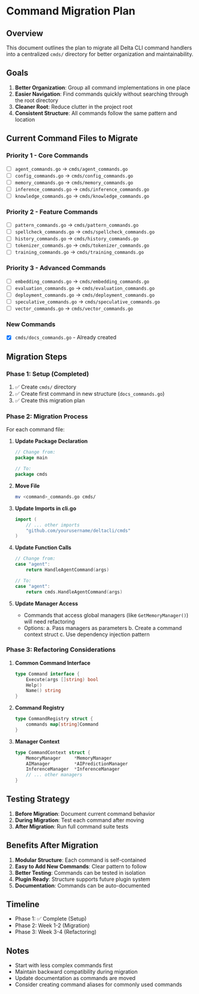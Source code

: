 # Command Migration Plan

## Overview
This document outlines the plan to migrate all Delta CLI command handlers into a centralized `cmds/` directory for better organization and maintainability.

## Goals
1. **Better Organization**: Group all command implementations in one place
2. **Easier Navigation**: Find commands quickly without searching through the root directory
3. **Cleaner Root**: Reduce clutter in the project root
4. **Consistent Structure**: All commands follow the same pattern and location

## Current Command Files to Migrate

### Priority 1 - Core Commands
- [ ] `agent_commands.go` → `cmds/agent_commands.go`
- [ ] `config_commands.go` → `cmds/config_commands.go`
- [ ] `memory_commands.go` → `cmds/memory_commands.go`
- [ ] `inference_commands.go` → `cmds/inference_commands.go`
- [ ] `knowledge_commands.go` → `cmds/knowledge_commands.go`

### Priority 2 - Feature Commands
- [ ] `pattern_commands.go` → `cmds/pattern_commands.go`
- [ ] `spellcheck_commands.go` → `cmds/spellcheck_commands.go`
- [ ] `history_commands.go` → `cmds/history_commands.go`
- [ ] `tokenizer_commands.go` → `cmds/tokenizer_commands.go`
- [ ] `training_commands.go` → `cmds/training_commands.go`

### Priority 3 - Advanced Commands
- [ ] `embedding_commands.go` → `cmds/embedding_commands.go`
- [ ] `evaluation_commands.go` → `cmds/evaluation_commands.go`
- [ ] `deployment_commands.go` → `cmds/deployment_commands.go`
- [ ] `speculative_commands.go` → `cmds/speculative_commands.go`
- [ ] `vector_commands.go` → `cmds/vector_commands.go`

### New Commands
- [x] `cmds/docs_commands.go` - Already created

## Migration Steps

### Phase 1: Setup (Completed)
1. ✅ Create `cmds/` directory
2. ✅ Create first command in new structure (`docs_commands.go`)
3. ✅ Create this migration plan

### Phase 2: Migration Process
For each command file:

1. **Update Package Declaration**
   ```go
   // Change from:
   package main
   
   // To:
   package cmds
   ```

2. **Move File**
   ```bash
   mv <command>_commands.go cmds/
   ```

3. **Update Imports in cli.go**
   ```go
   import (
       // ... other imports
       "github.com/yourusername/deltacli/cmds"
   )
   ```

4. **Update Function Calls**
   ```go
   // Change from:
   case "agent":
       return HandleAgentCommand(args)
   
   // To:
   case "agent":
       return cmds.HandleAgentCommand(args)
   ```

5. **Update Manager Access**
   - Commands that access global managers (like `GetMemoryManager()`) will need refactoring
   - Options:
     a. Pass managers as parameters
     b. Create a command context struct
     c. Use dependency injection pattern

### Phase 3: Refactoring Considerations

1. **Common Command Interface**
   ```go
   type Command interface {
       Execute(args []string) bool
       Help()
       Name() string
   }
   ```

2. **Command Registry**
   ```go
   type CommandRegistry struct {
       commands map[string]Command
   }
   ```

3. **Manager Context**
   ```go
   type CommandContext struct {
       MemoryManager     *MemoryManager
       AIManager         *AIPredictionManager
       InferenceManager  *InferenceManager
       // ... other managers
   }
   ```

## Testing Strategy

1. **Before Migration**: Document current command behavior
2. **During Migration**: Test each command after moving
3. **After Migration**: Run full command suite tests

## Benefits After Migration

1. **Modular Structure**: Each command is self-contained
2. **Easy to Add New Commands**: Clear pattern to follow
3. **Better Testing**: Commands can be tested in isolation
4. **Plugin Ready**: Structure supports future plugin system
5. **Documentation**: Commands can be auto-documented

## Timeline

- Phase 1: ✅ Complete (Setup)
- Phase 2: Week 1-2 (Migration)
- Phase 3: Week 3-4 (Refactoring)

## Notes

- Start with less complex commands first
- Maintain backward compatibility during migration
- Update documentation as commands are moved
- Consider creating command aliases for commonly used commands